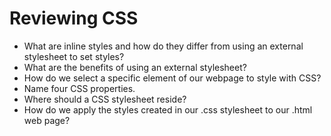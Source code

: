 # Reviewing CSS 

- What are inline styles and how do they differ from using an external stylesheet to set styles?
- What are the benefits of using an external stylesheet?
- How do we select a specific element of our webpage to style with CSS?
- Name four CSS properties.
- Where should a CSS stylesheet reside?
- How do we apply the styles created in our .css stylesheet to our .html web page?